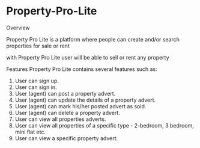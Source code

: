 # Property-Pro-Lite


Overview


Property Pro Lite is a platform where people can create and/or search properties for sale or rent

with Property Pro Lite user will be able to sell or rent any property


Features
Property Pro Lite contains several features such as:
 1. User can sign up.
2. User can sign in.
3. User (agent) can post a property advert.
4. User (agent) can update the details of a property advert.
5. User (agent) can mark his/her posted advert as sold.
6. User (agent) can delete a property advert.
7. User can view all properties adverts.
8. User can view all properties of a specific type - 2-bedroom, 3 bedroom, mini flat etc.
9. User can view a specific property advert.


